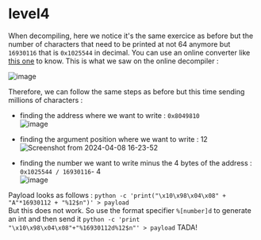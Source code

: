# level4

When decompiling, here we notice it's the same exercice as before but the number of characters that need to be printed at not 64 anymore but `16930116` that is `0x1025544` in decimal. You can use an online converter like [this one](https://www.rapidtables.com/convert/number/hex-to-decimal.html) to know. This is what we saw on the online decompiler : 

![image](https://github.com/chmadran/rainfall_42/assets/113340699/941072cb-c888-459b-8979-4760e0c78167)

Therefore, we can follow the same steps as before but this time sending millions of characters : 

- finding the address where we want to write : `0x8049810`    
![image](https://github.com/chmadran/rainfall_42/assets/113340699/e2f085f1-85c6-4a65-ac3a-cdb58c5b02be)

- finding the argument position where we want to write : 12    
![Screenshot from 2024-04-08 16-23-52](https://github.com/chmadran/rainfall_42/assets/113340699/e6de6fad-ece4-479d-b0a1-8f465b070056)

- finding the number we want to write minus the 4 bytes of the address : `0x1025544 / 16930116`- 4  
![image](https://github.com/chmadran/rainfall_42/assets/113340699/1457bf4d-7b91-4046-ad92-338bebde7b0c)

Payload looks as follows : `python -c 'print("\x10\x98\x04\x08" + "A"*16930112 + "%12$n")' > payload`   
But this does not work.
So use the format specifier `%[number]d` to generate an int and then send it `python -c 'print "\x10\x98\x04\x08"+"%16930112d%12$n"' > payload`
TADA!
